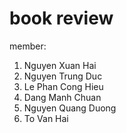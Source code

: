 # book review 
member:
1. Nguyen Xuan Hai	
2. Nguyen Trung Duc
3. Le Phan Cong Hieu
4. Dang Manh Chuan
5. Nguyen Quang Duong
6. To Van Hai

